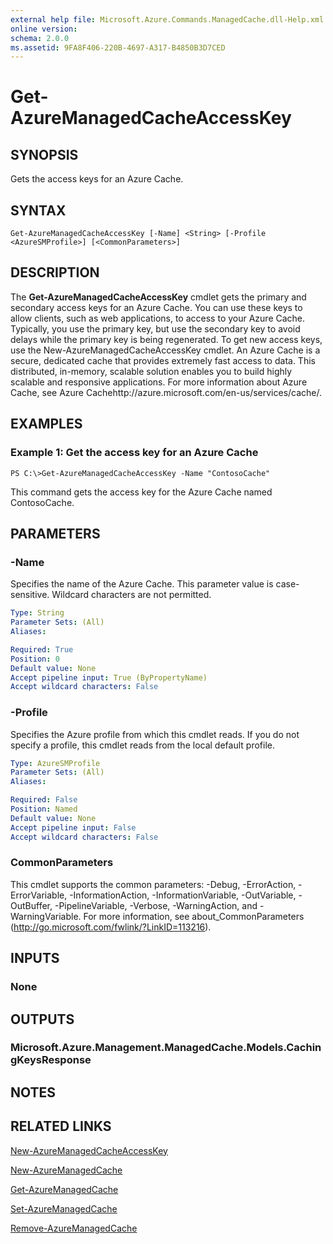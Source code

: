 ```yaml
---
external help file: Microsoft.Azure.Commands.ManagedCache.dll-Help.xml
online version: 
schema: 2.0.0
ms.assetid: 9FA8F406-220B-4697-A317-B4850B3D7CED
---
```


# Get-AzureManagedCacheAccessKey

## SYNOPSIS
Gets the access keys for an Azure Cache.

## SYNTAX

```
Get-AzureManagedCacheAccessKey [-Name] <String> [-Profile <AzureSMProfile>] [<CommonParameters>]
```

## DESCRIPTION
The **Get-AzureManagedCacheAccessKey** cmdlet gets the primary and secondary access keys for an Azure Cache.
You can use these keys to allow clients, such as web applications, to access to your Azure Cache.
Typically, you use the primary key, but use the secondary key to avoid delays while the primary key is being regenerated.
To get new access keys, use the New-AzureManagedCacheAccessKey cmdlet.
An Azure Cache is a secure, dedicated cache that provides extremely fast access to data.
This distributed, in-memory, scalable solution enables you to build highly scalable and responsive applications.
For more information about Azure Cache, see Azure Cachehttp://azure.microsoft.com/en-us/services/cache/.

## EXAMPLES

### Example 1: Get the access key for an Azure Cache
```
PS C:\>Get-AzureManagedCacheAccessKey -Name "ContosoCache"
```

This command gets the access key for the Azure Cache named ContosoCache.

## PARAMETERS

### -Name
Specifies the name of the Azure Cache.
This parameter value is case-sensitive.
Wildcard characters are not permitted.

```yaml
Type: String
Parameter Sets: (All)
Aliases: 

Required: True
Position: 0
Default value: None
Accept pipeline input: True (ByPropertyName)
Accept wildcard characters: False
```

### -Profile
Specifies the Azure profile from which this cmdlet reads.
If you do not specify a profile, this cmdlet reads from the local default profile.

```yaml
Type: AzureSMProfile
Parameter Sets: (All)
Aliases: 

Required: False
Position: Named
Default value: None
Accept pipeline input: False
Accept wildcard characters: False
```

### CommonParameters
This cmdlet supports the common parameters: -Debug, -ErrorAction, -ErrorVariable, -InformationAction, -InformationVariable, -OutVariable, -OutBuffer, -PipelineVariable, -Verbose, -WarningAction, and -WarningVariable. For more information, see about_CommonParameters (http://go.microsoft.com/fwlink/?LinkID=113216).

## INPUTS

### None

## OUTPUTS

### Microsoft.Azure.Management.ManagedCache.Models.CachingKeysResponse

## NOTES

## RELATED LINKS

[New-AzureManagedCacheAccessKey](./New-AzureManagedCacheAccessKey.md)

[New-AzureManagedCache](./New-AzureManagedCache.md)

[Get-AzureManagedCache](./Get-AzureManagedCache.md)

[Set-AzureManagedCache](./Set-AzureManagedCache.md)

[Remove-AzureManagedCache](./Remove-AzureManagedCache.md)



